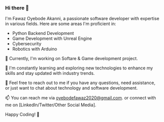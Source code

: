 ### Hi there 👋

I'm Fawaz Oyebode Akanni, a passionate software developer with expertise in various fields. Here are some areas I'm proficient in:

- Python Backend Development
- Game Development with Unreal Engine
- Cybersecurity
- Robotics with Arduino

🔭 Currently, I'm working on Softare & Game development project.

🌱 I'm constantly learning and exploring new technologies to enhance my skills and stay updated with industry trends.

💬 Feel free to reach out to me if you have any questions, need assistance, or just want to chat about technology and software development.

📫 You can reach me via oyebodefawaz2020@gmail.com. or connect with me on [LinkedIn/Twitter/Other Social Media].

Happy Coding! 🚀
